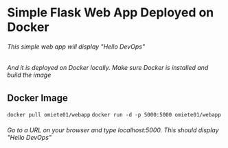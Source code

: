 # Simple Flask Web App Deployed on Docker

###### This simple web app will display "Hello DevOps"
###### And it is deployed on Docker locally. Make sure Docker is installed and build the image 

## Docker Image

`docker pull omiete01/webapp`
`docker run -d -p 5000:5000 omiete01/webapp`

###### Go to a URL on your browser and type localhost:5000. This should display "Hello DevOps"
